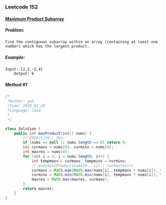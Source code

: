 

### Leetcode 152
#### [Maximum Product Subarray](https://leetcode.com/problems/maximum-product-subarray)

  

##### ***Problem:***

    Find the contiguous subarray within an array (containing at least one number) which has the largest product.
    
##### ***Example:***

    Input: [2,3,-2,4]
        Output: 6


##### *Method #1*
``` java
/*
 *Author: yeh
 *Time: 2018_01_29
 *Language: Java
 *
 */

class Solution {
    public int maxProduct(int[] nums) {
        // 2018/1/29 : 3ms
        if (nums == null || nums.length == 0) return 0;
        int curmaxv = nums[0], curminv = nums[0];
        int maxres = nums[0];
        for (int i = 1; i < nums.length; i++) {
            int tempmaxv = curmaxv, tempminv = curminv;
            // max(min)Product(nums[0...i]) : curmax(min)v
            curmaxv = Math.max(Math.max(nums[i], tempmaxv * nums[i]), tempminv * nums[i]);
            curminv = Math.min(Math.min(nums[i], tempmaxv * nums[i]), tempminv * nums[i]);
            maxres = Math.max(maxres, curmaxv);
        }
        return maxres;
    }
}

```

